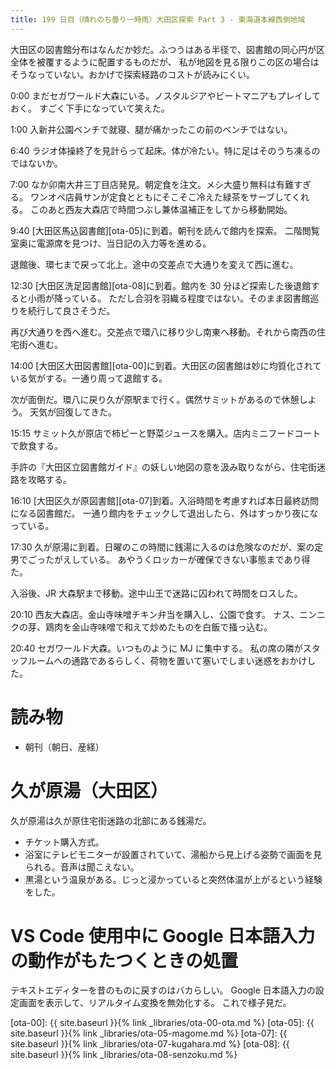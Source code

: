 ```yaml
---
title: 199 日目（晴れのち曇り一時雨）大田区探索 Part 3 - 東海道本線西側地域
---
```


大田区の図書館分布はなんだか妙だ。ふつうはある半径で、図書館の同心円が区全体を被覆するように配置するものだが、
私が地図を見る限りこの区の場合はそうなっていない。おかげで探索経路のコストが読みにくい。

0:00 まだセガワールド大森にいる。ノスタルジアやビートマニアもプレイしておく。
すごく下手になっていて笑えた。

1:00 入新井公園ベンチで就寝、腿が痛かったこの前のベンチではない。

6:40 ラジオ体操終了を見計らって起床。体が冷たい。特に足はそのうち凍るのではないか。

7:00 なか卯南大井三丁目店発見。朝定食を注文。メシ大盛り無料は有難すぎる。
ワンオペ店員サンが定食とともにそこそこ冷えた緑茶をサーブしてくれる。
このあと西友大森店で時間つぶし兼体温補正をしてから移動開始。

9:40 [大田区馬込図書館][ota-05]に到着。朝刊を読んで館内を探索。
二階閲覧室奥に電源席を見つけ、当日記の入力等を進める。

退館後、環七まで戻って北上。途中の交差点で大通りを変えて西に進む。

12:30 [大田区洗足図書館][ota-08]に到着。館内を 30 分ほど探索した後退館すると小雨が降っている。
ただし合羽を羽織る程度ではない。そのまま図書館巡りを続行して良さそうだ。

再び大通りを西へ進む。交差点で環八に移り少し南東へ移動。それから南西の住宅街へ進む。

14:00 [大田区大田図書館][ota-00]に到着。大田区の図書館は妙に均質化されている気がする。一通り周って退館する。

次が面倒だ。環八に戻り久が原駅まで行く。偶然サミットがあるので休憩しよう。
天気が回復してきた。

15:15 サミット久が原店で柿ピーと野菜ジュースを購入。店内ミニフードコートで飲食する。

手許の『大田区立図書館ガイド』の妖しい地図の意を汲み取りながら、住宅街迷路を攻略する。

16:10 [大田区久が原図書館][ota-07]到着。入浴時間を考慮すれば本日最終訪問になる図書館だ。
一通り館内をチェックして退出したら、外はすっかり夜になっている。

17:30 久が原湯に到着。日曜のこの時間に銭湯に入るのは危険なのだが、案の定男でごったがえしている。
あやうくロッカーが確保できない事態まであり得た。

入浴後、JR 大森駅まで移動。途中山王で迷路に囚われて時間をロスした。

20:10 西友大森店。金山寺味噌チキン弁当を購入し、公園で食す。
ナス、ニンニクの芽、鶏肉を金山寺味噌で和えて炒めたものを白飯で掻っ込む。

20:40 セガワールド大森。いつものように MJ に集中する。
私の席の隣がスタッフルームへの通路であるらしく、荷物を置いて塞いでしまい迷惑をおかけした。

# 読み物

* 朝刊（朝日、産経）

# 久が原湯（大田区）

久が原湯は久が原住宅街迷路の北部にある銭湯だ。

* チケット購入方式。
* 浴室にテレビモニターが設置されていて、湯船から見上げる姿勢で画面を見られる。音声は聞こえない。
* 黒湯という温泉がある。じっと浸かっていると突然体温が上がるという経験をした。

# VS Code 使用中に Google 日本語入力の動作がもたつくときの処置

テキストエディターを昔のものに戻すのはバカらしい。
Google 日本語入力の設定画面を表示して、リアルタイム変換を無効化する。
これで様子見だ。

[ota-00]: {{ site.baseurl }}{% link _libraries/ota-00-ota.md %}
[ota-05]: {{ site.baseurl }}{% link _libraries/ota-05-magome.md %}
[ota-07]: {{ site.baseurl }}{% link _libraries/ota-07-kugahara.md %}
[ota-08]: {{ site.baseurl }}{% link _libraries/ota-08-senzoku.md %}
